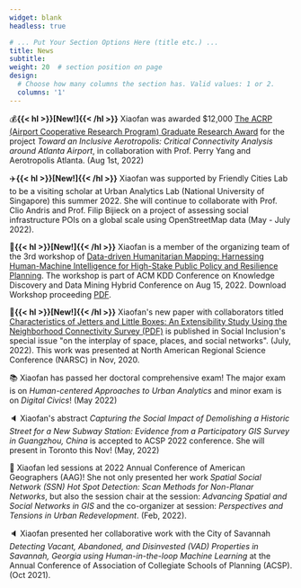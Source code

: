 ```yaml
---
widget: blank
headless: true

# ... Put Your Section Options Here (title etc.) ...
title: News
subtitle:
weight: 20  # section position on page
design:
  # Choose how many columns the section has. Valid values: 1 or 2.
  columns: '1'
---
```


:moneybag:**{{< hl >}}[New!]{{< /hl >}}** Xiaofan was awarded $12,000 [The ACRP (Airport Cooperative Research Program) Graduate Research Award](https://vsgc.odu.edu/acrpgraduateresearchawards/) for the project _Toward an Inclusive Aerotropolis: Critical Connectivity Analysis around Atlanta Airport_, in collaboration with Prof. Perry Yang and Aerotropolis Atlanta. (Aug 1st, 2022)

:airplane:**{{< hl >}}[New!]{{< /hl >}}** Xiaofan was supported by Friendly Cities Lab to be a visiting scholar at Urban Analytics Lab (National University of Singapore) this summer 2022. She will continue to collaborate with Prof. Clio Andris and Prof. Filip Bijieck on a project of assessing social infrastructure POIs on a global scale using OpenStreetMap data (May - July 2022).

:raised_hands:**{{< hl >}}[New!]{{< /hl >}}** Xiaofan is a member of the organizing team of the 3rd workshop of [Data-driven Humanitarian Mapping: Harnessing Human-Machine Intelligence for High-Stake Public Policy and Resilience Planning](https://kdd-humanitarian-mapping.herokuapp.com/). The workshop is part of ACM KDD Conference on Knowledge Discovery and Data Mining Hybrid Conference on Aug 15, 2022. Download Workshop proceeding [PDF](https://dl.acm.org/doi/10.1145/3534678.3542918). 

:page_facing_up:**{{< hl >}}[New!]{{< /hl >}}** Xiaofan's new paper with collaborators titled [Characteristics of Jetters and Little Boxes: An Extensibility Study Using the Neighborhood Connectivity Survey (PDF)](https://www.cogitatiopress.com/socialinclusion/article/view/5366) is published in Social Inclusion's special issue "on the interplay of space, places, and social networks". (July, 2022). This work was presented at North American Regional Science Conference (NARSC) in Nov, 2020. 

:books: Xiaofan has passed her doctoral comprehensive exam! The major exam is on _Human-centered Approaches to Urban Analytics_ and minor exam is on _Digital Civics_! (May 2022) 

:speaker: Xiaofan's abstract _Capturing the Social Impact of Demolishing a Historic Street for a New Subway Station: Evidence from a Participatory GIS Survey in Guangzhou, China_ is accepted to ACSP 2022 conference. She will present in Toronto this Nov! (May, 2022)

:raised_hands: Xiaofan led sessions at 2022 Annual Conference of American Geographers (AAG)! She not only presented her work _Spatial Social Network (SSN) Hot Spot Detection: Scan Methods for Non-Planar Networks_, but also the session chair at the session: _Advancing Spatial and Social Networks in GIS_ and the co-organizer at session: _Perspectives and Tensions in Urban Redevelopment_. (Feb, 2022). 

:speaker: Xiaofan presented her collaborative work with the City of Savannah _Detecting Vacant, Abandoned, and Disinvested (VAD) Properties in Savannah, Georgia using Human-in-the-loop Machine Learning_ at the Annual Conference of Association of Collegiate Schools of Planning (ACSP). (Oct 2021).

<!-- Xiaofan's new paper _Measuring McCities: Landscapes of chain and independent restaurants in the United States_ was published in Enviornmental Planning B: Urban Analytics and City Science (open access [here](https://www.xiaofanliang.com/publication/chainness/chainness.pdf)). This work was presented at GaTech College of Design Virtual Research Symposium on Point of Interest (April, 2021) and AAG (April, 2020).

Xiaofan's paper _A Review of Spatial Network Insights and Methods in the Context of Planning: Applications, Challenges, and Opportunities_ is published in a book chapter in the book Urban Informatics and Future Cities (open access [here](https://www.xiaofanliang.com/publication/review/review.pdf)). She also presents the paper at The 17th International Conference on CUPUM – Computational Urban Planning and Urban Management. (June, 2021).

Xiaofan founded the [Miaoqianzhi 'jie' Research Group](https://public.tableau.com/app/profile/lu.chen6557/viz/Miaoqianzhijie/Miaoqianzhijie), an activist research team based in Guangzhou that promotes public discourses and conducts quantitative and qualitative research around Miaoqianzhi 'jie' (a historic street that is planned to be demolished to build an additional metro station). (Nov 2020 - now).  -->

<!-- Xiaofan presented her work _A R Online Tutorial for Visualizing Spatial Social Networks_ at MoVis: Information Visualization of Geospatial Networks, Flows, and Movements Workshop at IEEE VIS. (Oct, 2020).

Xiaofan gave an invited talk on _Explaining Urban Scaling, Variances, and Economic Structure with Multiplex Networks in China_ at MIT Sustainable Urbanization Lab Internal Seminar. (Oct, 2020). 

Xiaofan presented her work _Measuring McCities: Quantifying ‘Chainness’ of Foodscape in the United States_ at The Annual Conference of American Association of Geographers. (April, 2020).   -->





